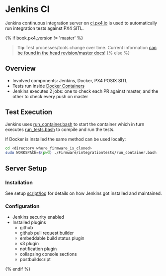 # Jenkins CI

Jenkins continuous integration server on [ci.px4.io](http://ci.px4.io/) is used to automatically run integration tests against PX4 SITL.

{% if book.px4_version != 'master' %}
> **Tip** Test processes/tools change over time. 
  Current information [can be found in the head revision/master docs](https://dev.px4.io/master/en/test_and_ci/)!
{% else %} <!-- START: details below displayed only in master -->

## Overview

  * Involved components: Jenkins, Docker, PX4 POSIX SITL
  * Tests run inside [Docker Containers](../test_and_ci/docker.md)
  * Jenkins executes 2 jobs: one to check each PR against master, and the other to check every push on master

## Test Execution

Jenkins uses [run_container.bash](https://github.com/PX4/Firmware/blob/master/integrationtests/run_container.bash) to start the container which in turn executes [run_tests.bash](https://github.com/PX4/Firmware/blob/master/integrationtests/run_tests.bash) to compile and run the tests.

If Docker is installed the same method can be used locally:

```sh
cd <directory_where_firmware_is_cloned>
sudo WORKSPACE=$(pwd) ./Firmware/integrationtests/run_container.bash
```

## Server Setup

### Installation

See setup [script/log](https://github.com/PX4/containers/tree/master/scripts/jenkins) for details on how Jenkins got installed and maintained.

### Configuration

  * Jenkins security enabled
  * Installed plugins
    * github
    * github pull request builder
    * embeddable build status plugin
    * s3 plugin
    * notification plugin
    * collapsing console sections
    * postbuildscript

{% endif %} <!-- END: details above displayed only in master -->
